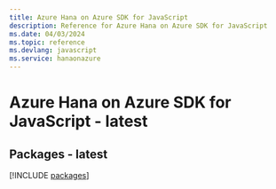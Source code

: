 ```yaml
---
title: Azure Hana on Azure SDK for JavaScript
description: Reference for Azure Hana on Azure SDK for JavaScript
ms.date: 04/03/2024
ms.topic: reference
ms.devlang: javascript
ms.service: hanaonazure
---
```

# Azure Hana on Azure SDK for JavaScript - latest
## Packages - latest
[!INCLUDE [packages](hana-on-azure-index.md)]